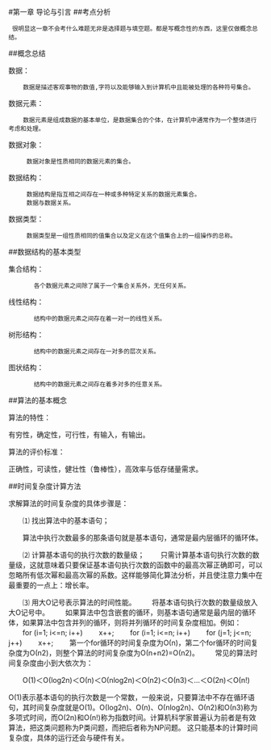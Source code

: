 #第一章   导论与引言
##考点分析 
   
     很明显这一章不会考什么难题无非是选择题与填空题。都是写概念性的东西，这里仅做概念总结。
     
##概念总结
   
   数据：
   
        数据是描述客观事物的数值,字符以及能够输入到计算机中且能被处理的各种符号集合。
        
   数据元素：
   
        数据元素是组成数据的基本单位，是数据集合的个体，在计算机中通常作为一个整体进行考虑和处理。
        
   数据对象：
         
         数据对象是性质相同的数据元素的集合。
         
   数据结构：
   
         数据结构是指互相之间存在一种或多种特定关系的数据元素集合。
         数据与数据关系。
         
   数据类型：
     
         数据类型是一组性质相同的值集合以及定义在这个值集合上的一组操作的总称。
         
##数据结构的基本类型

   集合结构：
            
           各个数据元素之间除了属于一个集合关系外，无任何关系。
   
   线性结构：
          
           结构中的数据元素之间存在着一对一的线性关系。
           
   树形结构：
   
           结构中的数据元素之间存在一对多的层次关系。
           
   图状结构：
   
           结构中的数据元素之间存在着多对多的任意关系。
           
##算法的基本概念 

   算法的特性：
   
   有穷性，确定性，可行性，有输入，有输出。
   
   算法的评价标准：
    
   正确性，可读性，健壮性（鲁棒性），高效率与低存储量需求。
   
##时间复杂度计算方法

求解算法的时间复杂度的具体步骤是：

　　⑴ 找出算法中的基本语句；

　　算法中执行次数最多的那条语句就是基本语句，通常是最内层循环的循环体。

　　⑵ 计算基本语句的执行次数的数量级；
　　只需计算基本语句执行次数的数量级，这就意味着只要保证基本语句执行次数的函数中的最高次幂正确即可，可以忽略所有低次幂和最高次幂的系数。这样能够简化算法分析，并且使注意力集中在最重要的一点上：增长率。

　　⑶ 用大Ο记号表示算法的时间性能。
　　将基本语句执行次数的数量级放入大Ο记号中。
　　如果算法中包含嵌套的循环，则基本语句通常是最内层的循环体，如果算法中包含并列的循环，则将并列循环的时间复杂度相加。例如：
　　for (i=1; i<=n; i++)
　　x++;
　　for (i=1; i<=n; i++)
　　for (j=1; j<=n; j++)
　　x++;
　　第一个for循环的时间复杂度为Ο(n)，第二个for循环的时间复杂度为Ο(n2)，则整个算法的时间复杂度为Ο(n+n2)=Ο(n2)。
　　常见的算法时间复杂度由小到大依次为：

　　Ο(1)＜Ο(log2n)＜Ο(n)＜Ο(nlog2n)＜Ο(n2)＜Ο(n3)＜…＜Ο(2n)＜Ο(n!)

Ο(1)表示基本语句的执行次数是一个常数，一般来说，只要算法中不存在循环语句，其时间复杂度就是Ο(1)。Ο(log2n)、Ο(n)、Ο(nlog2n)、Ο(n2)和Ο(n3)称为多项式时间，而Ο(2n)和Ο(n!)称为指数时间。计算机科学家普遍认为前者是有效算法，把这类问题称为P类问题，而把后者称为NP问题。
这只能基本的计算时间复杂度，具体的运行还会与硬件有关。